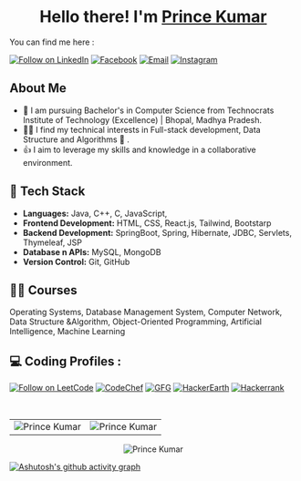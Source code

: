 <h1 align="center" >Hello there! I'm <a href="https://www.linkedin.com/in/prince-kumar732003/" target="_blank">Prince Kumar</a></h1>

You can find me here :
<p align="left">
  <a href="https://www.linkedin.com/in/prince-kumar732003/"><img title="Follow on LinkedIn" src="https://img.shields.io/badge/LinkedIn-0077B5?style=for-the-badge&logo=linkedin&logoColor=white"/></a>
  <a href="https://www.facebook.com/profile.php?id=100041425881467"><img title="Facebook" src="https://img.shields.io/badge/Facebook-2962FF?style=for-the-badge&logo=facebook&logoColor=white"/></a>
  <a href="mailto:kumarprince00243@gmail.com"><img title="Email" src="https://img.shields.io/badge/Gmail-D14836?style=for-the-badge&logo=gmail&logoColor=white"/></a>
  <a href="https://www.instagram.com/_kumar____007_/" rel="nofollow"><img alt="Instagram" src="https://img.shields.io/badge/Instagram-E4405F?style=for-the-badge&amp;logo=instagram&amp;logoColor=white" style="max-width: 100%;"></a>
  
 
## About Me
- 🔭 I am pursuing Bachelor's in Computer Science from Technocrats Institute of Technology (Excellence) | Bhopal, Madhya Pradesh.
- 👩‍💻 I find my technical interests in Full-stack development, Data Structure and Algorithms 💖 . 
- 👍 I aim to leverage my skills and knowledge in a collaborative environment. 

  

## 💼 Tech Stack
- **Languages:** Java, C++, C, JavaScript,
- **Frontend Development:** HTML, CSS, React.js, Tailwind, Bootstarp
- **Backend Development:** SpringBoot, Spring, Hibernate, JDBC, Servlets, Thymeleaf, JSP 
- **Database n APIs:** MySQL, MongoDB
- **Version Control:** Git, GitHub


## 👩‍💻 Courses
  Operating Systems, Database Management System, Computer Network, Data Structure &Algorithm,
   Object-Oriented Programming, Artificial Intelligence, Machine Learning


## 💻 Coding Profiles :
<p align="left">
  <a href="https://leetcode.com/u/prince_kumar1/"><img title="Follow on LeetCode" src="https://img.shields.io/badge/LeetCode-0077B5?style=for-the-badge&logo=leetcode&logoColor=white"/></a>
  <a href="https://www.codechef.com/users/unknown_user07"><img title="CodeChef" src="https://img.shields.io/badge/Codechef-2962FF?style=for-the-badge&logo=codechef&logoColor=white"/></a>
  <a href="https://www.geeksforgeeks.org/user/kumarprinof21/"><img title="GFG" src="https://img.shields.io/badge/GeeksforGeeks-D14836?style=for-the-badge&logo=GeeksforGeeks&logoColor=white"/></a>
  <a href="https://www.hackerearth.com/@kumarprince00243/" rel="nofollow"><img alt="HackerEarth" src="https://img.shields.io/badge/HackerEarth-E4405F?style=for-the-badge&amp;logo=HackerEarth&amp;logoColor=white" style="max-width: 100%;"></a>
  <a href="https://www.hackerrank.com/profile/kumarprince00243" rel="nofollow"><img alt="Hackerrank" src="https://img.shields.io/badge/Hackerrank-E4405F?style=for-the-badge&amp;logo=Hackerrank&amp;logoColor=white" style="max-width: 100%;"></a>

</p>

 </br>
 
<table>
  <tr>
   
<td><img src="https://github-readme-stats.vercel.app/api?username=princekumar987&include_all_commits=true&count_private=true&show_icons=true&line_height=20&title_color=7A7ADB&icon_color=2234AE&text_color=D3D3D3&bg_color=0,000000,130F40" alt="Prince Kumar" />
    <td><img src="https://github-readme-stats.vercel.app/api/top-langs?username=princekumar987&show_icons=true&locale=en&layout=compact&title_color=7A7ADB&icon_color=2234AE&text_color=D3D3D3&bg_color=0,000000,130F40" alt="Prince Kumar" /></td>
  </tr>
</table>

<div align="center">
<p><img align="center" src="https://github-readme-streak-stats.herokuapp.com/?user=princekumar987&theme=dark" alt="Prince Kumar" /></p>
  </div>

[![Ashutosh's github activity graph](https://github-readme-activity-graph.vercel.app/graph?username=princekumar987&bg_color=ffcfe9&color=9e4c98&line=9e4c98&point=403d3d&area=true&hide_border=true)](https://github.com/ashutosh00710/github-readme-activity-graph)
